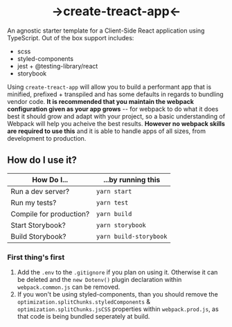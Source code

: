 <style>
    h1 {
        text-align: center;
    }
</style>

# ->create-treact-app<-

An agnostic starter template for a Client-Side React application using TypeScript. Out of the box support includes:

- scss
- styled-components
- jest + @testing-library/react
- storybook

Using `create-treact-app` will allow you to build a performant app that is minified, prefixed + transpiled and has some defaults in regards to bundling vendor code. **It is recommended that you maintain the webpack configuration given as your app grows** -- for webpack to do what it does best it should grow and adapt with your project, so a basic understanding of Webpack will help you acheive the best results. **However no webpack skills are required to use this** and it is able to handle apps of all sizes, from development to production.

## How do I use it?

| How Do I...             | ...by running this     |
| ----------------------- | ---------------------- |
| Run a dev server?       | `yarn start`           |
| Run my tests?           | `yarn test`            |
| Compile for production? | `yarn build`           |
| Start Storybook?        | `yarn storybook`       |
| Build Storybook?        | `yarn build-storybook` |

### First thing's first

1. Add the `.env` to the `.gitignore` if you plan on using it. Otherwise it can be deleted and the `new Dotenv()` plugin declaration within `webpack.common.js` can be removed.
2. If you won't be using styled-components, than you should remove the `optimization.splitChunks.styledComponents` & `optimization.splitChunks.jsCSS` properties within `webpack.prod.js`, as that code is being bundled seperately at build.
